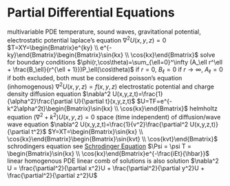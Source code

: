 # Partial Differential Equations
multivariable PDE
	temperature, sound waves, gravitational potential, electrostatic potential
laplace’s equation
	$\nabla^2U(x,y,z)=0$
	$T=XY=\begin{Bmatrix}e^{ky} \\ e^{-ky}\end{Bmatrix}\begin{Bmatrix}\sin{kx} \\ \cos{kx}\end{Bmatrix}$
	solve for boundary conditions
	$\phi(r,\cos\theta)=\sum_{\ell=0}^\infty (A_\ell r^\ell + \frac{B_\ell}{r^{\ell + 1}})P_\ell(\cos\theta)$
		if $r=0$, $B_\ell = 0$
		if $r\to \infty$, $A_\ell = 0$
		if both excluded, both must be considered
poisson’s equation (inhomogenous)
	$\nabla^2 U(x,y,z)=f(x,y,z)$
	electrostatic potential and charge density
diffusion equation
	$\nabla^2 U(x,y,z,t)=\frac{1}{\alpha^2}\frac{\partial U}{\partial t}(x,y,z,t)$
	$U=TF=e^{-k^2\alpha^2t}\begin{Bmatrix}\sin{kx} \\ \cos{kx}\end{Bmatrix}$
helmholtz equation
	$(\nabla^2 + k^2)U(x,y,z)=0$
	space (time independent) of diffusion/wave
wave equation
	$\nabla^2 U(x,y,z,t)=\frac{1}{v^2}\frac{\partial^2 U(x,y,z,t)}{\partial t^2}$
	$Y=XT=\begin{Bmatrix}\sin{kx} \\ \cos{kx}\end{Bmatrix}\begin{Bmatrix}\sin{kvt} \\ \cos{kvt}\end{Bmatrix}$
schrodingers equation
	see [Schrodinger Equation](waves-particles-ii.md#schrodinger-equation)
	$\Psi = \psi T = \begin{Bmatrix}\sin{kx} \\ \cos{kx}\end{Bmatrix}e^{-\frac{iEt}{\hbar}}$
linear homogenous PDE
	linear comb of solutions is also solution
	$\nabla^2 U = \frac{\partial^2}{\partial x^2}U + \frac{\partial^2}{\partial y^2}U + \frac{\partial^2}{\partial z^2}U$